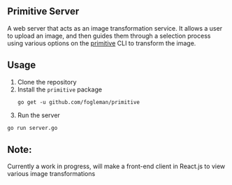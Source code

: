 ## Primitive Server


A web server that acts as an image transformation service. It allows a user to upload an image, and 
then guides them through a selection process using various options on the [primitive](https://github.com/fogleman/primitive) 
CLI to transform the image.

## Usage
1. Clone the repository
2. Install the ```primitive``` package
   ```
   go get -u github.com/fogleman/primitive
   ```
3. Run the server
  ```bash
  go run server.go
  ```
  
 ## Note:
 Currently a work in progress, will make a front-end client in React.js to view various image transformations

